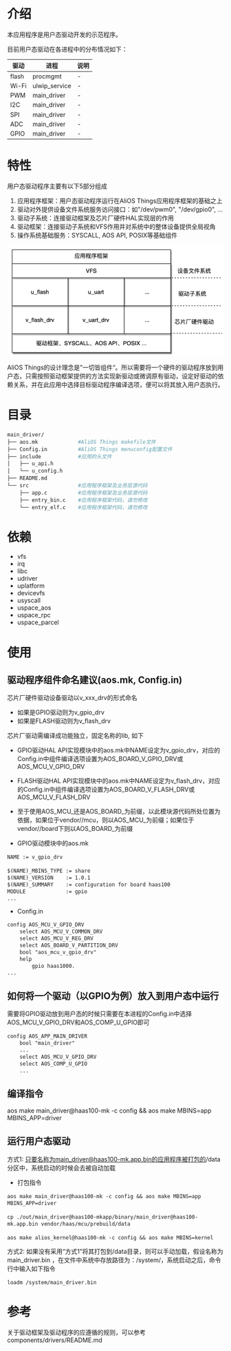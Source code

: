 # 介绍
本应用程序是用户态驱动开发的示范程序。

目前用户态驱动在各进程中的分布情况如下：

|驱动|进程|说明|
|---|---|---|
|flash|procmgmt|-|
|Wi-Fi|ulwip_service|-|
|PWM|main_driver|-|
|I2C|main_driver|-|
|SPI|main_driver|-|
|ADC|main_driver|-|
|GPIO|main_driver|-|

# 特性
用户态驱动程序主要有以下5部分组成
1. 应用程序框架：用户态驱动程序运行在AliOS Things应用程序框架的基础之上
2. 驱动对外提供设备文件系统服务访问接口：如"/dev/pwm0", "/dev/gpio0", ...
3. 驱动子系统：连接驱动框架及芯片厂硬件HAL实现层的作用
4. 驱动框架：连接驱动子系统和VFS作用并对系统中的整体设备提供全局视角
5. 操作系统基础服务：SYSCALL, AOS API, POSIX等基础组件

![IMAGE](imgs/user_space_driver.jpg)

AliOS Things的设计理念是”一切皆组件“。所以需要将一个硬件的驱动程序放到用户态，只需按照驱动框架提供的方法实现新驱动或微调原有驱动，设定好驱动的依赖关系，并在此应用中选择目标驱动程序编译选项，便可以将其放入用户态执行。

# 目录
```sh
main_driver/
├── aos.mk             #AliOS Things makefile文件
├── Config.in          #AliOS Things menuconfig配置文件
├── include            #应用的头文件
│   ├── u_api.h
│   └── u_config.h
├── README.md
└── src                #应用程序框架及业务层源代码
    ├── app.c          #应用程序框架及业务层源代码
    ├── entry_bin.c    #应用程序框架代码，请勿修改
    └── entry_elf.c    #应用程序框架代码，请勿修改
```

# 依赖
 - vfs
 - irq
 - libc
 - udriver
 - uplatform
 - devicevfs
 - usyscall
 - uspace_aos
 - uspace_rpc
 - uspace_parcel

# 使用

## 驱动程序组件命名建议(aos.mk, Config.in)
芯片厂硬件驱动设备驱动以v_xxx_drv的形式命名
* 如果是GPIO驱动则为v_gpio_drv
* 如果是FLASH驱动则为v_flash_drv

芯片厂驱动需编译成功能独立，固定名称的lib, 如下
* GPIO驱动HAL API实现模块中的aos.mk中NAME设定为v_gpio_drv，对应的Config.in中组件编译选项设置为AOS_BOARD_V_GPIO_DRV或AOS_MCU_V_GPIO_DRV
* FLASH驱动HAL API实现模块中的aos.mk中NAME设定为v_flash_drv，对应的Config.in中组件编译选项设置为AOS_BOARD_V_FLASH_DRV或AOS_MCU_V_FLASH_DRV
* 至于使用AOS_MCU_还是AOS_BOARD_为前缀，以此模块源代码所处位置为依据，如果位于vendor/<project>/mcu，则以AOS_MCU_为前缀；如果位于vendor/<project>/board下则以AOS_BOARD_为前缀


* GPIO驱动模块中的aos.mk
```
NAME := v_gpio_drv

$(NAME)_MBINS_TYPE := share
$(NAME)_VERSION    := 1.0.1
$(NAME)_SUMMARY    := configuration for board haas100
MODULE             := gpio
...
```
* Config.in
```
config AOS_MCU_V_GPIO_DRV
    select AOS_MCU_V_COMMON_DRV
    select AOS_MCU_V_REG_DRV
    select AOS_BOARD_V_PARTITION_DRV
    bool "aos_mcu_v_gpio_drv"
    help
        gpio haas1000.
...
```

## 如何将一个驱动（以GPIO为例）放入到用户态中运行
需要将GPIO驱动放到用户态的时候只需要在本进程的Config.in中选择AOS_MCU_V_GPIO_DRV和AOS_COMP_U_GPIO即可

```
config AOS_APP_MAIN_DRIVER
    bool "main_driver"
    ...
    select AOS_MCU_V_GPIO_DRV
    select AOS_COMP_U_GPIO
    ...
```

## 编译指令
aos make main_driver@haas100-mk -c config && aos make MBINS=app MBINS_APP=driver

## 运行用户态驱动
方式1: 只要名称为main_driver@haas100-mk.app.bin的应用程序被打包的/data分区中，系统启动的时候会去被自动加载
* 打包指令
```
aos make main_driver@haas100-mk -c config && aos make MBINS=app MBINS_APP=driver

cp ./out/main_driver@haas100-mkapp/binary/main_driver@haas100-mk.app.bin vendor/haas/mcu/prebuild/data

aos make alios_kernel@haas100-mk -c config && aos make MBINS=kernel
```
方式2: 如果没有采用“方式1”将其打包到/data目录，则可以手动加载，假设名称为main_driver.bin ，在文件中系统中存放路径为：/system/，系统启动之后，命令行中输入如下指令
```
loadm /system/main_driver.bin
```

# 参考
关于驱动框架及驱动程序的应遵循的规则，可以参考components/drivers/README.md


